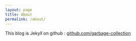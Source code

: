 ```yaml
---
layout: page
title: About
permalink: /about/
---
```


This blog is Jekyll on github : [github.com/garbage-collection](https://github.com/garbage-collection)
